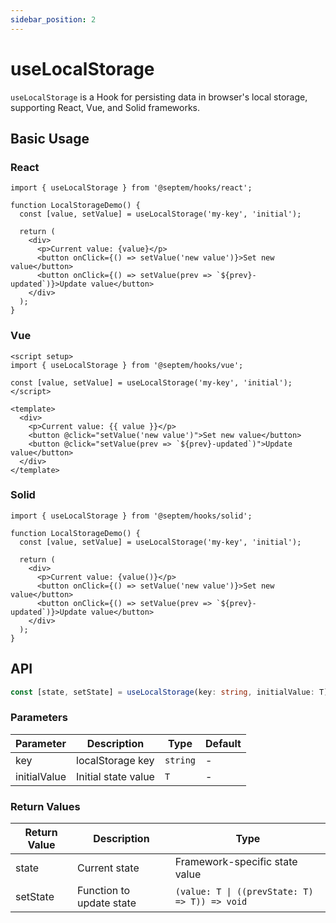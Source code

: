 ```yaml
---
sidebar_position: 2
---
```


# useLocalStorage

`useLocalStorage` is a Hook for persisting data in browser's local storage, supporting React, Vue, and Solid frameworks.

## Basic Usage

### React

```tsx
import { useLocalStorage } from '@septem/hooks/react';

function LocalStorageDemo() {
  const [value, setValue] = useLocalStorage('my-key', 'initial');
  
  return (
    <div>
      <p>Current value: {value}</p>
      <button onClick={() => setValue('new value')}>Set new value</button>
      <button onClick={() => setValue(prev => `${prev}-updated`)}>Update value</button>
    </div>
  );
}
```

### Vue

```vue
<script setup>
import { useLocalStorage } from '@septem/hooks/vue';

const [value, setValue] = useLocalStorage('my-key', 'initial');
</script>

<template>
  <div>
    <p>Current value: {{ value }}</p>
    <button @click="setValue('new value')">Set new value</button>
    <button @click="setValue(prev => `${prev}-updated`)">Update value</button>
  </div>
</template>
```

### Solid

```tsx
import { useLocalStorage } from '@septem/hooks/solid';

function LocalStorageDemo() {
  const [value, setValue] = useLocalStorage('my-key', 'initial');
  
  return (
    <div>
      <p>Current value: {value()}</p>
      <button onClick={() => setValue('new value')}>Set new value</button>
      <button onClick={() => setValue(prev => `${prev}-updated`)}>Update value</button>
    </div>
  );
}
```

## API

```typescript
const [state, setState] = useLocalStorage(key: string, initialValue: T);
```

### Parameters

| Parameter | Description | Type | Default |
| --- | --- | --- | --- |
| key | localStorage key | `string` | - |
| initialValue | Initial state value | `T` | - |

### Return Values

| Return Value | Description | Type |
| --- | --- | --- |
| state | Current state | Framework-specific state value |
| setState | Function to update state | `(value: T \| ((prevState: T) => T)) => void` |